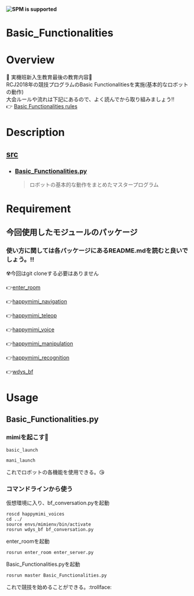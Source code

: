 **![SPM is supported](https://img.shields.io/badge/mc_education-Basic_Functionalities-orange)**

# Basic_Functionalities

# Overview

:tada: 実機班新入生教育最後の教育内容:tada:    
RCJ2018年の競技プログラムのBasic Functionalitiesを実施(基本的なロボットの動作)    
大会ルールや流れは下記にあるので、よく読んでから取り組みましょう:bangbang:   
:point_right: [Basic Functionalities rules](https://github.com/RoboCupAtHomeJP/Rule2020/blob/master/rules/basicfunctionalities_ja.md)

# Description

## [src](https://github.com/KIT-Happy-Robot/mc_education/tree/main/ros_melodic/master/src)
- ### [Basic_Functionalities.py](https://github.com/KIT-Happy-Robot/mc_education/blob/main/ros_melodic/master/src/Basic_Functionalities.py)
   >ロボットの基本的な動作をまとめたマスタープログラム
   
# Requirement

## 今回使用したモジュールのパッケージ
### 使い方に関しては各パッケージにあるREADME.mdを読むと良いでしょう。:bangbang:    
:radioactive:今回はgit cloneする必要はありません  

:point_right:[enter_room](https://github.com/KIT-Happy-Robot/happymimi_apps/tree/develop/enter_room)  

:point_right:[happymimi_navigation](https://github.com/KIT-Happy-Robot/happymimi_apps/tree/develop/happymimi_navigation)

:point_right:[happymimi_teleop](https://github.com/KIT-Happy-Robot/happymimi_apps/tree/develop/happymimi_teleop)

:point_right:[happymimi_voice](https://github.com/KIT-Happy-Robot/happymimi_voice)

:point_right:[happymimi_manipulation](https://github.com/KIT-Happy-Robot/happymimi_manipulation)

:point_right:[happymimi_recognition](https://github.com/KIT-Happy-Robot/happymimi_recognition)


:point_right:[wdys_bf](https://github.com/happykoya/wdys_bf)

# Usage  

## Basic_Functionalities.py  

### mimiを起こす:robot:  
```
basic_launch
```
```
mani_launch
```
これでロボットの各機能を使用できる。:kissing_heart:  

### コマンドラインから使う  

仮想環境に入り、bf_conversation.pyを起動  

```
roscd happymimi_voices  
cd ../
source envs/mimienv/bin/activate
rosrun wdys_bf bf_conversation.py
```

enter_roomを起動  

```
rosrun enter_room enter_server.py
```

 Basic_Functionalities.pyを起動
 ```
 rosrun master Basic_Functionalities.py  
 ```
 
これで競技を始めることができる。:trollface:　　




